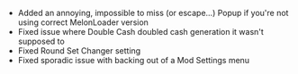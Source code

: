 - Added an annoying, impossible to miss (or escape...) Popup if you're not using correct MelonLoader version
- Fixed issue where Double Cash doubled cash generation it wasn't supposed to
- Fixed Round Set Changer setting
- Fixed sporadic issue with backing out of a Mod Settings menu
